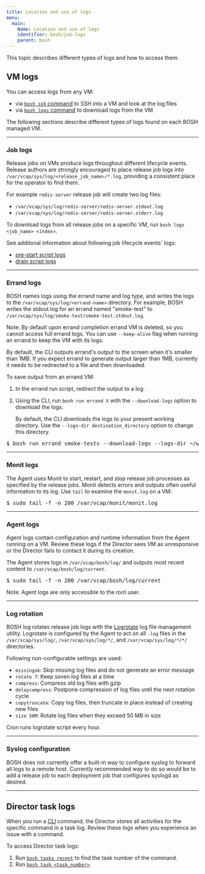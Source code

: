 ```yaml
---
title: Location and use of logs
menu:
  main:
    Name: Location and use of logs
    identifier: bosh/job-logs
    parent: bosh
---
```


This topic describes different types of logs and how to access them.

## <a id="vm-logs"></a> VM logs

You can access logs from any VM:

* via [`bosh ssh` command](sysadmin-commands.html#ssh) to SSH into a VM and look at the log files
* via [`bosh logs` command](sysadmin-commands.html#logs) to download logs from the VM

The following sections describe different types of logs found on each BOSH managed VM.

---
### <a id="job-logs"></a> Job logs

Release jobs on VMs produce logs throughout different lifecycle events. Release authors are strongly encouraged to place release job logs into `/var/vcap/sys/log/<release_job_name>/*.log`, providing a consistent place for the operator to find them.

For example `redis-server` release job will create two log files:

- `/var/vcap/sys/log/redis-server/redis-server.stdout.log`
- `/var/vcap/sys/log/redis-server/redis-server.stderr.log`

To download logs from all release jobs on a specific VM, run `bosh logs <job_name> <index>`.

See additonal information about following job lifecycle events' logs:

- [pre-start script logs](pre-start.html#logs)
- [drain script logs](drain.html#logs)

---
### <a id="errand-logs"></a> Errand logs

BOSH names logs using the errand name and log type, and writes the logs to the `/var/vcap/sys/log/<errand-name>` directory. For example, BOSH writes the stdout log for an errand named "smoke-test" to `/var/vcap/sys/log/smoke-test/smoke-test.stdout.log`.

<p class="note">Note: By default upon errand completion errand VM is deleted, so you cannot access full errand logs. You can use <code>--keep-alive</code> flag when running an errand to keep the VM with its logs.</p>

By default, the CLI outputs errand's output to the screen when it's smaller than 1MB. If you expect errand to generate output larger than 1MB, currently it needs to be redirected to a file and then downloaded.

To save output from an errand VM:

1. In the errand run script, redirect the output to a log.
1. Using the CLI, run `bosh run errand X` with the `--download-logs` option to download the logs.

    By default, the CLI downloads the logs to your present working directory. Use the `--logs-dir destination_directory` option to change this directory.

<pre class="terminal">
$ bosh run errand smoke-tests --download-logs --logs-dir ~/workspace/smoke-tests-logs
</pre>

---
### <a id="monit-logs"></a> Monit logs

The Agent uses Monit to start, restart, and stop release job processes as specified by the release jobs. Monit detects errors and outputs often useful information to its log. Use `tail` to examine the `monit.log` on a VM:

<pre class="terminal">
$ sudo tail -f -n 200 /var/vcap/monit/monit.log
</pre>

---
### <a id="agent-logs"></a> Agent logs

Agent logs contain configuration and runtime information from the Agent running on a VM. Review these logs if the Director sees VM as unresponsive or the Director fails to contact it during its creation.

The Agent stores logs in `/var/vcap/bosh/log/` and outputs most recent content to `/var/vcap/bosh/log/current`.

<pre class="terminal">
$ sudo tail -f -n 200 /var/vcap/bosh/log/current
</pre>

<p class="note">Note: Agent logs are only accessible to the root user.</p>

---
### <a id="log-rotation"></a> Log rotation

BOSH log rotates release job logs with the [Logrotate](http://linuxconfig.org/logrotate) log file management utility. Logrotate is configured by the Agent to act on all `.log` files in the `/var/vcap/sys/log/`, `/var/vcap/sys/log/*/`, and `/var/vcap/sys/log/*/*/` directories.

Following non-configurable settings are used:

* `missingok`: Skip missing log files and do not generate an error message
* `rotate 7`: Keep seven log files at a time
* `compress`: Compress old log files with gzip
* `delaycompress`: Postpone compression of log files until the next rotation cycle
* `copytruncate`: Copy log files, then truncate in place instead of creating new files
* `size 50M`: Rotate log files when they exceed 50 MB in size

Cron runs logrotate script every hour.

---
### <a id="syslog-conf"></a> Syslog configuration

BOSH does not currently offer a built-in way to configure syslog to forward all logs to a remote host. Currently recommended way to do so would be to add a release job to each deployment job that configures syslogd as desired.

---
## <a id="director-logs"></a> Director task logs

When you run a [CLI](bosh-cli.html) command, the Director stores all activities for the specific command in a task log. Review these logs when you experience an issue with a command.

To access Director task logs:

1. Run [`bosh tasks recent`](sysadmin-commands.html#tasks) to find the task number of the command.
1. Run [`bosh task <task_number>`](sysadmin-commands.html#tasks).

